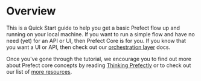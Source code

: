 
# Overview

This is a Quick Start guide to help you get a basic Prefect flow up and running on your local machine.  If you want to run a simple flow and have no need (yet) for an API or UI, then Prefect Core is for you.  If you know that you want a UI or API, then check out our [orchestration layer](/orchestration/getting-started/quick-start/) docs.  

Once you've gone through the tutorial, we encourage you to find out more about Prefect core concepts by reading [Thinking Prefectly](/core/about_prefect/thinking-prefectly/) or to check out our list of [more resources](/core/getting_started/more-resources/).